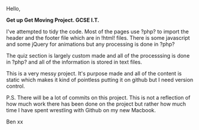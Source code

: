Hello,

<b>Get up Get Moving Project.
GCSE I.T.</b>

I've attempted to tidy the code. Most of the pages use ?php? to import the
header and the footer file which are in !html! files. There is some javascript
and some jQuery for animations but any processing is done in ?php?

The quiz section is largely custom made and all of the processsing is done
in ?php? and all of the information is stored in text files.

This is a very messy project. It's purpose made and all of the content is 
static which makes it kind of pointless putting it on github but I need
version control.

P.S. There will be a lot of commits on this project. This is not a reflection
of how much work there has been done on the project but rather how much time
I have spent wrestling with Github on my new Macbook.

Ben xx
